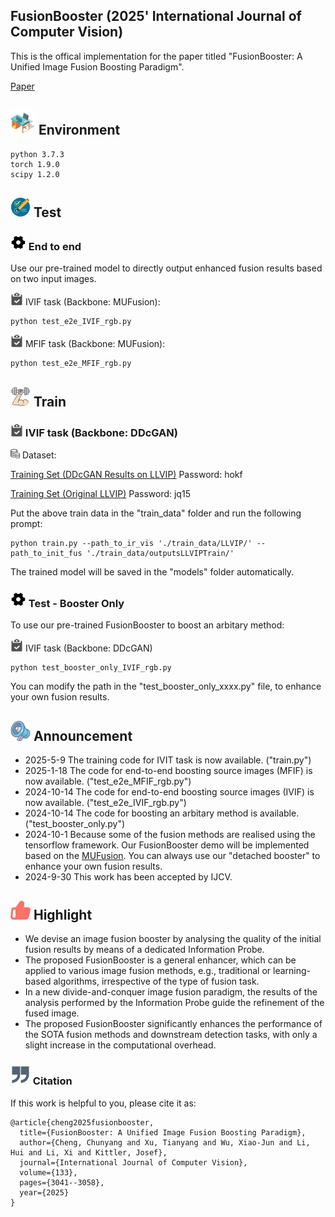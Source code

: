 

## FusionBooster (2025' International Journal of Computer Vision)
This is the offical implementation for the paper titled "FusionBooster: A Unified Image Fusion Boosting Paradigm".

[Paper](https://arxiv.org/abs/2305.05970)


## <img width="40" src="Figs/environment.png"> Environment
```
python 3.7.3
torch 1.9.0
scipy 1.2.0
```
## <img width="32" src="Figs/test.png"> Test 

### <img width="25" src="Figs/set.png"> End to end

Use our pre-trained model to directly output enhanced fusion results based on two input images.

<img width="20" src="Figs/task.png"> IVIF task (Backbone: MUFusion):
```
python test_e2e_IVIF_rgb.py
```

<img width="20" src="Figs/task.png"> MFIF task (Backbone: MUFusion):

```
python test_e2e_MFIF_rgb.py
```

## <img width="32" src="Figs/train.png"> Train

### <img width="20" src="Figs/task.png"> IVIF task (Backbone: DDcGAN)

<img width="15" src="Figs/dataset.png"> Dataset:

[Training Set (DDcGAN Results on LLVIP)](https://pan.baidu.com/s/1X58UeWpLSBiFMlRi6pFOLw?pwd=hokf) Password: hokf

[Training Set (Original LLVIP)](https://pan.baidu.com/s/1_I707esOlERfyMiUOzuZQg?pwd=jq15) Password: jq15

Put the above train data in the "train_data" folder and run the following prompt:

```
python train.py --path_to_ir_vis './train_data/LLVIP/' --path_to_init_fus './train_data/outputsLLVIPTrain/'
```

The trained model will be saved in the "models" folder automatically.


### <img width="25" src="Figs/set.png"> Test - Booster Only

To use our pre-trained FusionBooster to boost an arbitary method:

<img width="20" src="Figs/task.png"> IVIF task (Backbone: DDcGAN)

```
python test_booster_only_IVIF_rgb.py
```

You can modify the path in the "test_booster_only_xxxx.py" file, to enhance your own fusion results. 

## <img width="32" src="Figs/announcement.png"> Announcement
- 2025-5-9 The training code for IVIT task is now available. ("train.py")
- 2025-1-18 The code for end-to-end boosting source images (MFIF) is now available. ("test_e2e_MFIF_rgb.py")
- 2024-10-14 The code for end-to-end boosting source images (IVIF) is now available. ("test_e2e_IVIF_rgb.py")
- 2024-10-14 The code for boosting an arbitary method is available. ("test_booster_only.py")
- 2024-10-1 Because some of the fusion methods are realised using the tensorflow framework. Our FusionBooster demo will be implemented based on the [MUFusion](https://github.com/AWCXV/MUFusion). You can always use our "detached booster" to enhance your own fusion results. 
- 2024-9-30 This work has been accepted by IJCV.

## <img width="32" src="Figs/highlight.png"> Highlight
- We devise an image fusion booster by analysing the quality of the initial fusion results by means of a dedicated Information Probe.
- The proposed FusionBooster is a general enhancer, which can be applied to various image fusion methods, e.g., traditional or learning-based algorithms, irrespective of the type of fusion task.
- In a new divide-and-conquer image fusion paradigm, the results of the analysis performed by the Information Probe guide the refinement of the fused image.
- The proposed FusionBooster significantly enhances the performance of the SOTA fusion methods and downstream detection tasks, with only a slight increase in the computational overhead.

### <img width="32" src="Figs/citation.png"> Citation
If this work is helpful to you, please cite it as:
```
@article{cheng2025fusionbooster,
  title={FusionBooster: A Unified Image Fusion Boosting Paradigm},
  author={Cheng, Chunyang and Xu, Tianyang and Wu, Xiao-Jun and Li, Hui and Li, Xi and Kittler, Josef},
  journal={International Journal of Computer Vision},
  volume={133},
  pages={3041--3058},
  year={2025}
}
```

